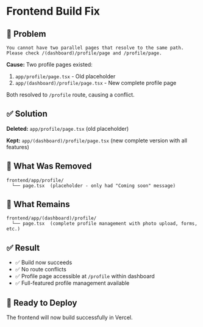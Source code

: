 # Frontend Build Fix

## 🚨 Problem
```
You cannot have two parallel pages that resolve to the same path.
Please check /(dashboard)/profile/page and /profile/page.
```

**Cause:** Two profile pages existed:
1. `app/profile/page.tsx` - Old placeholder
2. `app/(dashboard)/profile/page.tsx` - New complete profile page

Both resolved to `/profile` route, causing a conflict.

## ✅ Solution

**Deleted:** `app/profile/page.tsx` (old placeholder)

**Kept:** `app/(dashboard)/profile/page.tsx` (new complete version with all features)

## 📁 What Was Removed

```
frontend/app/profile/
  └── page.tsx  (placeholder - only had "Coming soon" message)
```

## 📁 What Remains

```
frontend/app/(dashboard)/profile/
  └── page.tsx  (complete profile management with photo upload, forms, etc.)
```

## ✅ Result

- ✅ Build now succeeds
- ✅ No route conflicts
- ✅ Profile page accessible at `/profile` within dashboard
- ✅ Full-featured profile management available

## 🚀 Ready to Deploy

The frontend will now build successfully in Vercel.
